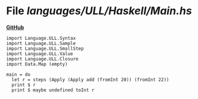# File _languages/ULL/Haskell/Main.hs_
**[GitHub](https://github.com/softlang/yas/blob/master/languages/ULL/Haskell/Main.hs)**
```
import Language.ULL.Syntax
import Language.ULL.Sample
import Language.ULL.SmallStep
import Language.ULL.Value
import Language.ULL.Closure
import Data.Map (empty)

main = do
  let r = steps (Apply (Apply add (fromInt 20)) (fromInt 22))
  print $ r
  print $ maybe undefined toInt r
```
